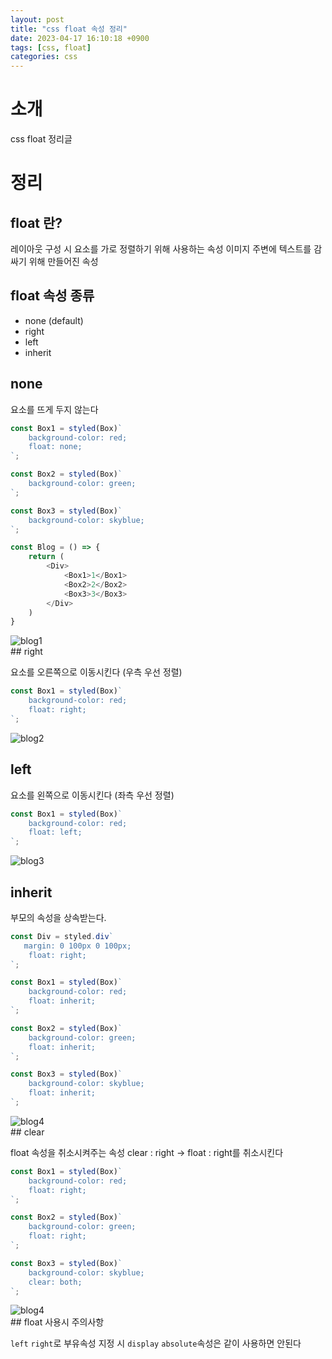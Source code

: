 ```yaml
---
layout: post
title: "css float 속성 정리"
date: 2023-04-17 16:10:18 +0900
tags: [css, float]
categories: css
---
```


# 소개

css float 정리글

# 정리

## float 란?

레이아웃 구성 시 요소를 가로 정렬하기 위해 사용하는 속성
이미지 주변에 텍스트를 감싸기 위해 만들어진 속성 

## float 속성 종류

- none (default)
- right
- left
- inherit

## none

요소를 뜨게 두지 않는다

```js
const Box1 = styled(Box)`
    background-color: red;
    float: none;
`;

const Box2 = styled(Box)`
    background-color: green;
`;

const Box3 = styled(Box)`
    background-color: skyblue;
`;

const Blog = () => {
    return (
        <Div>
            <Box1>1</Box1>
            <Box2>2</Box2>
            <Box3>3</Box3>
        </Div>
    )
}

```
<div>
    <img src = 'https://user-images.githubusercontent.com/44117975/232456604-9f7a7c07-1be7-4aea-8fcd-23aa7dad88a8.png' alt = 'blog1'/>
</div>
## right

요소를 오른쪽으로 이동시킨다 (우측 우선 정렬)

```js
const Box1 = styled(Box)`
    background-color: red;
    float: right;
`;
```

<div>
    <img src = 'https://user-images.githubusercontent.com/44117975/232456366-1f6207af-1fc9-4ec3-a891-2ccc6605fa1c.png' alt = 'blog2'/>
</div>

## left

요소를 왼쪽으로 이동시킨다 (좌측 우선 정렬)

```js
const Box1 = styled(Box)`
    background-color: red;
    float: left;
`;
```

<div>
    <img src = 'https://user-images.githubusercontent.com/44117975/232456787-55b5ece2-21db-4370-8b5d-080b321f6b91.png' alt = 'blog3'/>
</div>

## inherit

부모의 속성을 상속받는다.
```js
const Div = styled.div`
   margin: 0 100px 0 100px;
    float: right;
`;

const Box1 = styled(Box)`
    background-color: red;
    float: inherit;
`;

const Box2 = styled(Box)`
    background-color: green;
    float: inherit;
`;

const Box3 = styled(Box)`
    background-color: skyblue;
    float: inherit;
`;
```

<div>
    <img src = 'https://user-images.githubusercontent.com/44117975/232457594-b85ccf93-849d-4d5b-80bb-64c0d5cc8262.png' alt = 'blog4'/>
</div>
## clear

float 속성을 취소시켜주는 속성 
clear : right -> float : right를 취소시킨다

```js
const Box1 = styled(Box)`
    background-color: red;
    float: right;
`;

const Box2 = styled(Box)`
    background-color: green;
    float: right;
`;

const Box3 = styled(Box)`
    background-color: skyblue;
    clear: both;
`;
```
<div>
    <img src = 'https://user-images.githubusercontent.com/44117975/232460269-6956bcf1-7ab8-4889-876f-bd2394441583.png' alt = 'blog4'/>
</div>
## float 사용시 주의사항

`left` `right`로 부유속성 지정 시 `display` `absolute`속성은 같이 사용하면 안된다